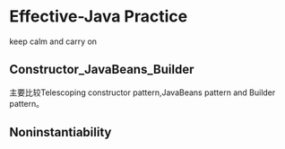 # Effective-Java Practice #

keep calm and carry on

## Constructor_JavaBeans_Builder ##
主要比较Telescoping constructor pattern,JavaBeans pattern and Builder pattern。

## Noninstantiability ##